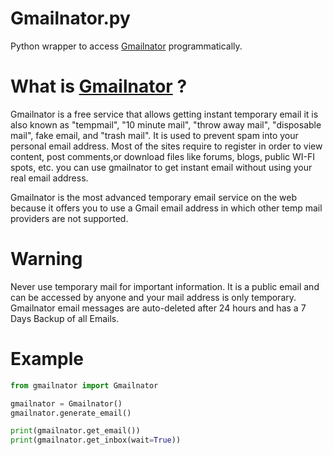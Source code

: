 # Gmailnator.py

Python wrapper to access [Gmailnator](https://emailnator.com/) programmatically.

# What is [Gmailnator](https://emailnator.com/) ?

Gmailnator is a free service that allows getting instant temporary email it is also known as "tempmail", "10 minute mail", "throw away mail", "disposable mail", fake email, and "trash mail". It is used to prevent spam into your personal email address. Most of the sites require to register in order to view content, post comments,or download files like forums, blogs, public WI-FI spots, etc. you can use gmailnator to get instant email without using your real email address.

Gmailnator is the most advanced temporary email service on the web because it offers you to use a Gmail email address in which other temp mail providers are not supported.

# Warning

Never use temporary mail for important information. It is a public email and can be accessed by anyone and your mail address is only temporary. Gmailnator email messages are auto-deleted after 24 hours and has a 7 Days Backup of all Emails.

# Example

```python
from gmailnator import Gmailnator

gmailnator = Gmailnator()
gmailnator.generate_email()

print(gmailnator.get_email())
print(gmailnator.get_inbox(wait=True))
```
